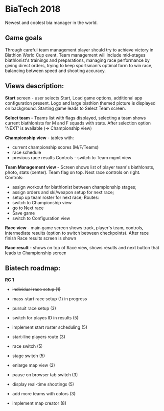 # BiaTech 2018
Newest and coolest bia manager in the world.

## Game goals
Through careful team management player should try to achieve victory in Biathlon World Cup event. Team management will include mid-stages biathlonist's trainings and preparations, managing race performance by giving direct orders, trying to keep sportsman's optimal form to win race, balancing between speed and shooting accuracy.


## Views description:
**Start** screen - user selects Start, Load game options, additional app configuration present. Logo and large biathlon themed picture is displayed on background. Starting game leads to Select Team screen.

**Select team** - Teams list with flags displayed, selecting a team shows current biathlonists for M and F squads with stats. After selection option 'NEXT' is available (-> Championship view)

**Championship view** - tables with: 
- current championship scores (M/F/Teams)
- race schedule
- previous race results
Controls - switch to Team mgmt view

**Team Management view** - Screen shows list of player team's biathlonsts, photo, stats (center). Team flag on top. Next race controls on right.
Controls:
- assign workout for biathlonist between championship stages;
- assign orders and ski/weapon setup for next race;
- setup up team roster for next race;
Routes:
- switch to Championship view
- go to Next race
- Save game
- switch to Configuration view

**Race view** - main game screen shows track, player's team, controls, intermediate results (option to switch between checkpoints). After race finish Race results screen is shown

**Race result** - shows on top of Race view, shows resutls and next button that leads to Championship screen


## Biatech roadmap:

**RC 1**
- ~~individual race setup (1)~~
- mass-start race setup (1) in progress
- pursuit race setup (3)
- switch for playes ID in results (5)
- implement start roster scheduling (5)

- start-line players route (3)
- race switch (5)
- stage switch (5)
- enlarge map view (2)
- pause on browser tab switch (3)
- display real-time shootings (5)

- add more teams with colors (3)
- implement map creator (8)

